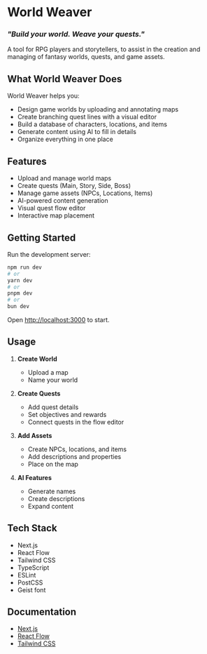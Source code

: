 # World Weaver
### *"Build your world. Weave your quests."*

A tool for RPG players and storytellers, to assist in the creation and managing of fantasy worlds, quests, and game assets.

## What World Weaver Does

World Weaver helps you:
- Design game worlds by uploading and annotating maps
- Create branching quest lines with a visual editor
- Build a database of characters, locations, and items
- Generate content using AI to fill in details
- Organize everything in one place

## Features

- Upload and manage world maps
- Create quests (Main, Story, Side, Boss)
- Manage game assets (NPCs, Locations, Items)
- AI-powered content generation
- Visual quest flow editor
- Interactive map placement

## Getting Started

Run the development server:

```bash
npm run dev
# or
yarn dev
# or
pnpm dev
# or
bun dev
```

Open [http://localhost:3000](http://localhost:3000) to start.

## Usage

1. **Create World**
   - Upload a map
   - Name your world

2. **Create Quests**
   - Add quest details
   - Set objectives and rewards
   - Connect quests in the flow editor

3. **Add Assets**
   - Create NPCs, locations, and items
   - Add descriptions and properties
   - Place on the map

4. **AI Features**
   - Generate names
   - Create descriptions
   - Expand content

## Tech Stack

- Next.js
- React Flow
- Tailwind CSS
- TypeScript
- ESLint
- PostCSS
- Geist font

## Documentation

- [Next.js](https://nextjs.org/docs)
- [React Flow](https://reactflow.dev/docs/introduction/)
- [Tailwind CSS](https://tailwindcss.com/docs)
